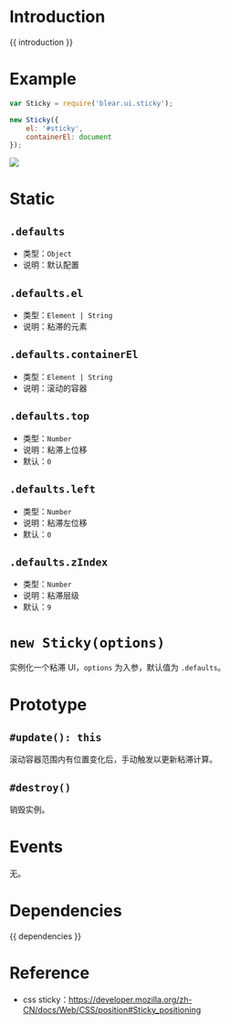 # Introduction
{{ introduction }}





# Example
```js
var Sticky = require('blear.ui.sticky');

new Sticky({
    el: '#sticky',
    containerEl: document
});
```

![](http://ww2.sinaimg.cn/large/006tNbRwgy1ff1bdx08esj30yw0jk0ty.jpg)



# Static
## `.defaults`
- 类型：`Object`
- 说明：默认配置

## `.defaults.el`
- 类型：`Element | String`
- 说明：粘滞的元素

## `.defaults.containerEl`
- 类型：`Element | String`
- 说明：滚动的容器

## `.defaults.top`
- 类型：`Number`
- 说明：粘滞上位移
- 默认：`0`

## `.defaults.left`
- 类型：`Number`
- 说明：粘滞左位移
- 默认：`0`

## `.defaults.zIndex`
- 类型：`Number`
- 说明：粘滞层级
- 默认：`9`



# `new Sticky(options)`
实例化一个粘滞 UI，`options` 为入参，默认值为 `.defaults`。



# Prototype

## `#update(): this`
滚动容器范围内有位置变化后，手动触发以更新粘滞计算。

## `#destroy()`
销毁实例。


# Events
无。





# Dependencies
{{ dependencies }}





# Reference
- css sticky：<https://developer.mozilla.org/zh-CN/docs/Web/CSS/position#Sticky_positioning>

